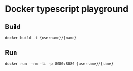 # Docker typescript playground

## Build
``` 
docker build -t {username}/{name} 
```

## Run
```
docker run --rm -ti -p 8080:8080 {username}/{name}
```